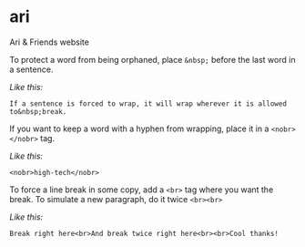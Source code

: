 # ari
Ari &amp; Friends website

To protect a word from being orphaned, place `&nbsp;` before the last word in a sentence.

_Like this:_

`If a sentence is forced to wrap, it will wrap wherever it is allowed to&nbsp;break.`


If you want to keep a word with a hyphen from wrapping, place it in a `<nobr></nobr>` tag. 

_Like this:_

`<nobr>high-tech</nobr>`


To force a line break in some copy, add a `<br>` tag where you want the break. To simulate a new paragraph, do it twice `<br><br>`

_Like this:_ 

`Break right here<br>And break twice right here<br><br>Cool thanks!`